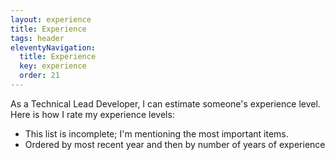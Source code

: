 ```yaml
---
layout: experience
title: Experience
tags: header
eleventyNavigation:
  title: Experience
  key: experience
  order: 21
---
```


As a Technical Lead Developer, I can estimate someone's experience level. Here is how I rate my experience levels:
* This list is incomplete; I'm mentioning the most important items.
* Ordered by most recent year and then by number of years of experience
